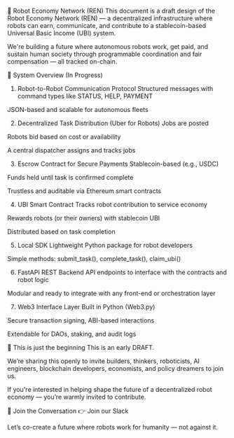 🤖 Robot Economy Network (REN) 
This document is a draft design of the Robot Economy Network (REN) — a decentralized infrastructure where robots can earn, communicate, and contribute to a stablecoin-based Universal Basic Income (UBI) system.

We're building a future where autonomous robots work, get paid, and sustain human society through programmable coordination and fair compensation — all tracked on-chain.

🧠 System Overview (In Progress)
1. Robot-to-Robot Communication Protocol
Structured messages with command types like STATUS, HELP, PAYMENT

JSON-based and scalable for autonomous fleets

2. Decentralized Task Distribution (Uber for Robots)
Jobs are posted

Robots bid based on cost or availability

A central dispatcher assigns and tracks jobs

3. Escrow Contract for Secure Payments
Stablecoin-based (e.g., USDC)

Funds held until task is confirmed complete

Trustless and auditable via Ethereum smart contracts

4. UBI Smart Contract
Tracks robot contribution to service economy

Rewards robots (or their owners) with stablecoin UBI

Distributed based on task completion

5. Local SDK
Lightweight Python package for robot developers

Simple methods: submit_task(), complete_task(), claim_ubi()

6. FastAPI REST Backend
API endpoints to interface with the contracts and robot logic

Modular and ready to integrate with any front-end or orchestration layer

7. Web3 Interface Layer
Built in Python (Web3.py)

Secure transaction signing, ABI-based interactions

Extendable for DAOs, staking, and audit logs

👋 This is just the beginning
This is an early DRAFT.

We’re sharing this openly to invite builders, thinkers, roboticists, AI engineers, blockchain developers, economists, and policy dreamers to join us.

If you're interested in helping shape the future of a decentralized robot economy — you’re warmly invited to contribute.

💬 Join the Conversation
👉 Join our Slack

Let’s co-create a future where robots work for humanity — not against it.

